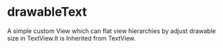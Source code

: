 # drawableText
A simple custom View which can flat view hierarchies by adjust drawable size in TextView.It is Inherited from TextView.
